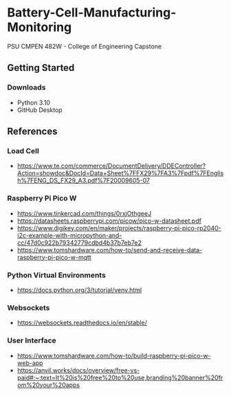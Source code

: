 # Battery-Cell-Manufacturing-Monitoring
PSU CMPEN 482W - College of Engineering Capstone

## Getting Started
### Downloads
- Python 3.10
- GitHub Desktop


## References
### Load Cell
- https://www.te.com/commerce/DocumentDelivery/DDEController?Action=showdoc&DocId=Data+Sheet%7FFX29%7FA3%7Fpdf%7FEnglish%7FENG_DS_FX29_A3.pdf%7F20009605-07

### Raspberry Pi Pico W
- https://www.tinkercad.com/things/0rxjOthgeeJ
- https://datasheets.raspberrypi.com/picow/pico-w-datasheet.pdf
- https://www.digikey.com/en/maker/projects/raspberry-pi-pico-rp2040-i2c-example-with-micropython-and-cc/47d0c922b79342779cdbd4b37b7eb7e2
- https://www.tomshardware.com/how-to/send-and-receive-data-raspberry-pi-pico-w-mqtt

### Python Virtual Environments
- https://docs.python.org/3/tutorial/venv.html

### Websockets
- https://websockets.readthedocs.io/en/stable/

### User Interface
- https://www.tomshardware.com/how-to/build-raspberry-pi-pico-w-web-app
- https://anvil.works/docs/overview/free-vs-paid#:~:text=It%20is%20free%20to%20use,branding%20banner%20from%20your%20apps
